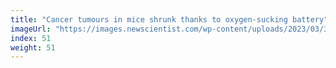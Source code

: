 ```yaml
---
title: "Cancer tumours in mice shrunk thanks to oxygen-sucking battery"
imageUrl: "https://images.newscientist.com/wp-content/uploads/2023/03/31160016/SEI_150387548.jpg?width=600"
index: 51
weight: 51
---
```

